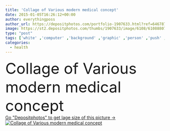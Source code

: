 ```yaml
---
title: 'Collage of Various modern medical concept'
date: 2015-01-05T16:26:12+00:00
author: everythingposs
author_url: https://depositphotos.com/portfolio-1907633.html?ref=64678756
image: https://st2.depositphotos.com/thumbs/1907633/image/6108/61088807/api_thumb_450.jpg?forcejpeg=true
type: "post"
tags: ['white' ,'computer' ,'background' ,'graphic' ,'person' ,'push' ,'human' ,'people' ,'caucasian' ,'health' ,'medicine' ,'male' ,'medical' ,'care' ,'tech' ,'technology' ,'banner' ,'hand' ,'modern' ,'symbol' ,'concept' ,'eye' ,'Cardiology' ,'doctor' ,'heart' ,'button' ,'display' ,'screen' ,'digital' ,'press' ,'network' ,'data' ,'stethoscope' ,'exam' ,'professional' ,'test' ,'work' ,'future' ,'navigation' ,'report' ,'various' ,'virtual' ,'graph' ,'chart' ,'collage' ,'of' ,'interface' ,'diagram' ,'molecule' ,'medic' ]
categories: 
  - health
---
```

<div aling="center">
            <font size="60"> Collage of Various modern medical concept</font>   
</div>
<div>
    <a href='https://st2.depositphotos.com/thumbs/1907633/image/6108/61088807/api_thumb_450.jpg?forcejpeg=true?ref=64678756' target=_blank > Go "Depositphotos" to get lage size of this picture ->
        <img href='https://st2.depositphotos.com/thumbs/1907633/image/6108/61088807/api_thumb_450.jpg?forcejpeg=true?ref=64678756' src='https://st2.depositphotos.com/1907633/6108/i/950/depositphotos_61088807-stock-photo-collage-of-various-modern-medical.jpg?forcejpeg=true' alt='Collage of Various modern medical concept' >
    </a>
</div>
